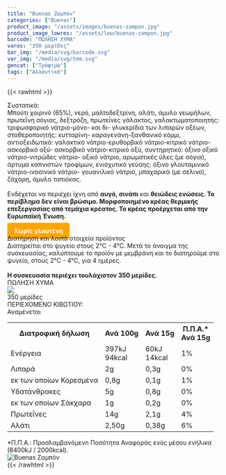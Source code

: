 ```yaml
---
title: "Buenas Ζαμπόν"
categories: ["Buenas"]
product_image: "/assets/images/buenas-zampon.jpg"
product_image_lowres: "/assets/low/buenas-zampon.jpg"
barcode: "ΠΩΛΗΣΗ ΧΥΜΑ"
varos: "350 μερίδες"
bar_img: "/media/svg/barcode.svg"
var_img: "/media/svg/tem.svg"
gencat: ["Τρόφιμα"]
tags: ["Αλλαντικά"]
---
```

{{< rawhtml >}}

<div class="sload135">
    <div class="product">
        <div id="sistatika">Συστατικά:</div>
        <div class="alltext">Μπούτι χοιρινό (65%), νερό, μαλτοδεξτρίνη, αλάτι, άμυλο γεωμήλων, πρωτεΐνη σόγιας,
            δεξτρόζη, πρωτεΐνες γάλακτος, γαλακτωματοποιητής: τριφωσφορικό νάτριο-μόνο- και δι- γλυκερίδια των λιπαρών
            οξέων, σταθεροποιητής: κυτταρίνη- καραγενάνη-ξανθανικό κόμμι, αντιοξειδωτικό: γαλακτικό νάτριο-ερυθορβικό
            νάτριο-κιτρικό νάτριο- ασκορβικό οξύ- ασκορβικό νάτριο-κιτρικό οξύ, συντηρητικό: όξινο οξικό νάτριο-νιτρώδες
            νάτριο- οξικό νάτριο, αρωματικές ύλες (με σόγια), άρτυμα καπνιστών τροφίμων, ενισχυτικό γεύσης: όξινο
            γλουταμινικό νάτριο-ινοσινικό νάτριο- γουανιλικό νάτριο, μπαχαρικά (με σέλινο), ζάχαρη, άμυλο
            ταπιόκας.<br><br>Ενδέχεται να περιέχει ίχνη από <b>αυγό, σινάπι</b> και <b>θειώδεις ενώσεις. Το περίβλημα
                δεν είναι βρώσιμο. Μορφοποιημένο κρέας θερμικής επεξεργασίας από τεμάχια κρέατος. Το κρέας προέρχεται
                από την Ευρωπαϊκή Ένωση.</b><br><br><b
                style="background:orange;margin:0px;padding:10px 15px;border-radius:4px;color:#fff">Χωρίς γλουτένη</b>
        </div>
        <div id="loipa">Διατήρηση και λοιπά στοιχεία προϊόντος</div>
        <div class="alltext">Διατηρείται στο ψυγείο στους 2°C - 4°C. Μετά το άνοιγμα της συσκευασίας, καλύπτουμε το
            προϊόν με μεμβράνη και το διατηρούμε στο ψυγείο, στους 2°C - 4°C, για 4 ημέρες.<br><br><b>Η συσκευασία
                περιέχει τουλάχιστον 350 μερίδες.</b></div>
        <div id="barcode">
            <div id="barimage1"></div><span id="bartext">ΠΩΛΗΣΗ ΧΥΜΑ</span>
        </div>
        <div id="varos">
            <div id="varosimage" style="margin:0"><img src="/media/svg/tem.svg"></div><span id="varostext">350
                μερίδες</span>
        </div>
        <div id="kivotio">ΠΕΡΙΕΧΟΜΕΝΟ ΚΙΒΩΤΙΟΥ:<br>Αναμένεται</div>
        <div class="tabout">
        <table id="diatable">
  <tr>
    <th>Διατροφική δήλωση</th>
    <th>Ανά 100g</th>
    <th>Ανά 15g</th>
    <th>Π.Π.Α.*<br />Ανά 15g</th>
  </tr>
  <tr>
    <td class="texr2">Ενέργεια</td>
    <td class="texr">397kJ<br />94kcal</td>
    <td class="texr">60kJ<br />14kcal</td>
    <td class="texr">1%</td>
  </tr>
  <tr>
    <td class="texr2">Λιπαρά</td>
    <td class="texr">2g</td>
    <td class="texr">0,3g</td>
    <td class="texr">0%</td>
  </tr>
  <tr>
    <td class="gray">εκ των οποίων Κορεσµένα</td>
    <td class="gray2">0,8g</td>
    <td class="gray2">0,1g</td>
    <td class="gray2">1%</td>
  </tr>
  <tr>
    <td class="texr2">Yδατάνθρακες</td>
    <td class="texr">5g</td>
    <td class="texr">0,8g</td>
    <td class="texr">0%</td>
  </tr>
  <tr>
    <td class="gray">εκ των οποίων Σάκχαρα</td>
    <td class="gray2">1g</td>
    <td class="gray2">0,2g</td>
    <td class="gray2">0%</td>
  </tr>
  <tr>
    <td class="texr2">Πρωτεΐνες</td>
    <td class="texr">14g</td>
    <td class="texr">2,1g</td>
    <td class="texr">4%</td>
  </tr>
  <tr>
    <td class="texr2">Αλάτι</td>
    <td class="texr">2,50g</td>
    <td class="texr">0,38g</td>
    <td class="texr">6%</td>
  </tr>
</table>
</div>
        <div class="alltext">*Π.Π.Α.: Προσλαμβανόμενn Ποσότητα Αναφοράς ενός μέσου ενήλικα (8400kJ / 2000kcal).</div>
        <div class="pimg"><img alt="Buenas Ζαμπόν" title="Buenas Ζαμπόν" src="/assets/images/buenas-zampon.jpg"></div>
    </div>
</div>
{{< /rawhtml >}}